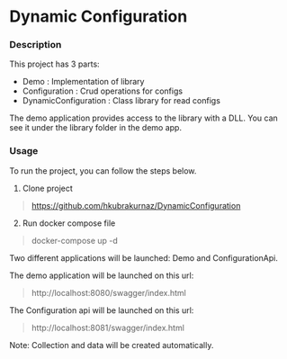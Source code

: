 <h1>Dynamic Configuration</h1>

### Description
This project has 3 parts: 
* Demo : Implementation of library
* Configuration : Crud operations for configs
* DynamicConfiguration : Class library for read configs

The demo application provides access to the library with a DLL. You can see it under the library folder in the demo app. 
### Usage

To run the project, you can follow the steps below.

1. Clone project
> https://github.com/hkubrakurnaz/DynamicConfiguration
2. Run docker compose file
> docker-compose up -d

Two different applications will be launched: Demo and ConfigurationApi.

The demo application will be launched on this url:
> http://localhost:8080/swagger/index.html

The Configuration api will be launched on this url:
> http://localhost:8081/swagger/index.html

Note: Collection and data will be created automatically.
